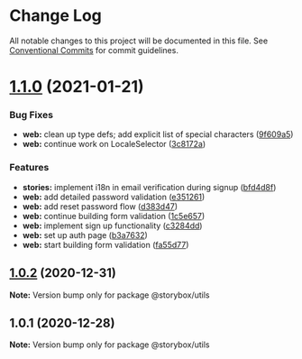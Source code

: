 # Change Log

All notable changes to this project will be documented in this file.
See [Conventional Commits](https://conventionalcommits.org) for commit guidelines.

# [1.1.0](https://github.com/storyboxers/storybox/compare/@storybox/utils@1.0.2...@storybox/utils@1.1.0) (2021-01-21)


### Bug Fixes

* **web:** clean up type defs; add explicit list of special characters ([9f609a5](https://github.com/storyboxers/storybox/commit/9f609a5610a6aa84aead0ae2e411cbab50d95c95))
* **web:** continue work on LocaleSelector ([3c8172a](https://github.com/storyboxers/storybox/commit/3c8172a4b98c411d0acf7163ac16e2d538743599))


### Features

* **stories:** implement i18n in email verification during signup ([bfd4d8f](https://github.com/storyboxers/storybox/commit/bfd4d8f6ce39c76d3f8b193e1e2997526e511c18))
* **web:** add detailed password validation ([e351261](https://github.com/storyboxers/storybox/commit/e351261359330db603f1ad085e58bb83915fd156))
* **web:** add reset password flow ([d383d47](https://github.com/storyboxers/storybox/commit/d383d472896ab1f724e7321509b218ea2bcd672a))
* **web:** continue building form validation ([1c5e657](https://github.com/storyboxers/storybox/commit/1c5e657276e14810457731b48bfb8cb5813c671f))
* **web:** implement sign up functionality ([c3284dd](https://github.com/storyboxers/storybox/commit/c3284ddb322fea017c4cfbae00ff1adc690f37e4))
* **web:** set up auth page ([b3a7632](https://github.com/storyboxers/storybox/commit/b3a76324263e3f43dd220ec96f67f405275c65b1))
* **web:** start building form validation ([fa55d77](https://github.com/storyboxers/storybox/commit/fa55d7791d2afa727e759f61469693f3c3878b24))





## [1.0.2](https://github.com/storyboxers/storybox/compare/@storybox/utils@1.0.1...@storybox/utils@1.0.2) (2020-12-31)

**Note:** Version bump only for package @storybox/utils





## 1.0.1 (2020-12-28)

**Note:** Version bump only for package @storybox/utils
